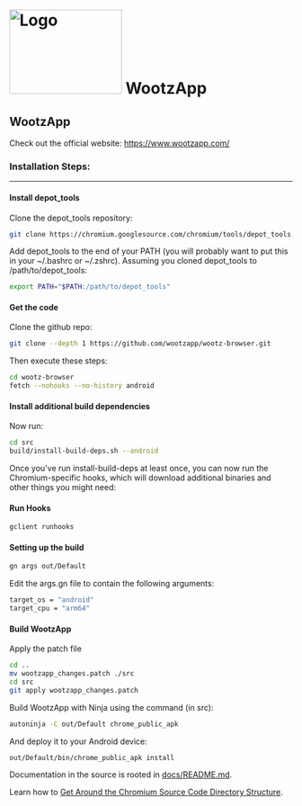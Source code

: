 # <img src="https://www.wootzapp.com/image/logo2.png" alt="Logo" width="200" height="150"> WootzApp

## WootzApp

Check out the official website: https://www.wootzapp.com/

### Installation Steps:
<hr/>

#### Install depot_tools
Clone the depot_tools repository:
```bash
git clone https://chromium.googlesource.com/chromium/tools/depot_tools.git
```

Add depot_tools to the end of your PATH (you will probably want to put this in your ~/.bashrc or ~/.zshrc). Assuming you cloned depot_tools to /path/to/depot_tools:
```bash
export PATH="$PATH:/path/to/depot_tools"
```
#### Get the code
Clone the github repo:
```bash
git clone --depth 1 https://github.com/wootzapp/wootz-browser.git
```
Then execute these steps:
```bash
cd wootz-browser
fetch --nohooks --no-history android
```

#### Install additional build dependencies
Now run:
```bash
cd src
build/install-build-deps.sh --android
```

Once you've run install-build-deps at least once, you can now run the Chromium-specific hooks, which will download additional binaries and other things you might need:
#### Run Hooks
```bash
gclient runhooks
```

#### Setting up the build
```bash
gn args out/Default
```
Edit the args.gn file to contain the following arguments:
```bash
target_os = "android"
target_cpu = "arm64"
```
#### Build WootzApp
Apply the patch file
```bash
cd ..
mv wootzapp_changes.patch ./src
cd src
git apply wootzapp_changes.patch
```
Build WootzApp with Ninja using the command (in src):
```bash
autoninja -C out/Default chrome_public_apk
```

And deploy it to your Android device:
```bash
out/Default/bin/chrome_public_apk install
```






Documentation in the source is rooted in [docs/README.md](docs/README.md).

Learn how to [Get Around the Chromium Source Code Directory
Structure](https://www.chromium.org/developers/how-tos/getting-around-the-chrome-source-code).
